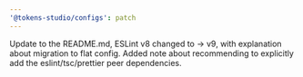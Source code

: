 ```yaml
---
'@tokens-studio/configs': patch
---
```


Update to the README.md, ESLint v8 changed to -> v9, with explanation about migration to flat config. Added note about recommending to explicitly add the eslint/tsc/prettier peer dependencies.
